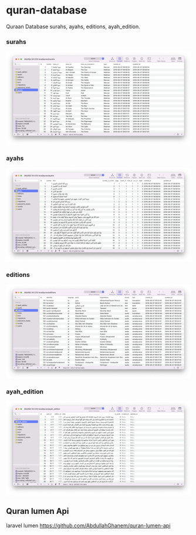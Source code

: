 # quran-database

Quraan Database surahs, ayahs, editions, ayah_edition.

###  surahs
![Alt text](https://github.com/AbdullahGhanem/quran-database/blob/main/screenshots/Screen%20Shot%202022-04-19%20at%207.56.15%20AM.png?raw=true "Quraan surahs")
### ayahs
![Alt text](https://github.com/AbdullahGhanem/quran-database/blob/main/screenshots/Screen%20Shot%202022-04-19%20at%207.55.54%20AM.png?raw=true "Quraan ayahs")

### editions
![Quraan editions](https://github.com/AbdullahGhanem/quran-database/blob/main/screenshots/Screen%20Shot%202022-04-19%20at%207.55.32%20AM.png?raw=true "Quraan editions")



### ayah_edition
![Alt text](https://github.com/AbdullahGhanem/quran-database/blob/main/screenshots/Screen%20Shot%202022-04-19%20at%207.56.08%20AM.png?raw=true "Quraan ayah_edition")

## Quran lumen Api
laravel lumen
https://github.com/AbdullahGhanem/quran-lumen-api

